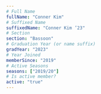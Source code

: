 ```yaml
---
# Full Name
fullName: "Conner Kim"
# Suffixed Name
suffixedName: "Conner Kim ’23"
# Section
section: "Bassoon"
# Graduation Year (or name suffix)
gradYear: "2023"
# Year Joined
memberSince: "2019"
# Active Seasons
seasons: ["2019/20"]
# Is active member?
active: "true"
---
```



